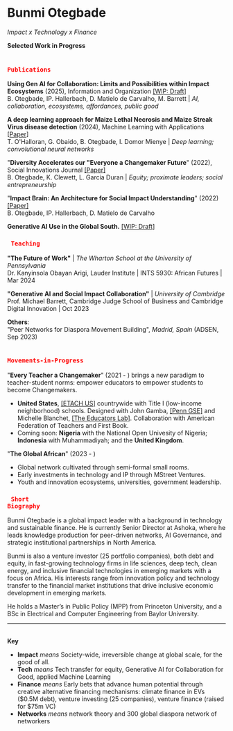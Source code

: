 # Bunmi Otegbade

*Impact x Technology x Finance*


**Selected Work in Progress**

### <code style="color : red"> **Publications** </code> 

**Using Gen AI for Collaboration: Limits and Possibilities within Impact Ecosystems** (2025), Information and Organization [[WIP: Draft]](https://docs.google.com/document/d/1MSg_CboFZV4EUMU0xIoqLWOq-oAlWCoh3BgrjJLuqi0/edit?tab=t.0) <br>
B. Otegbade, IP. Hallerbach, D. Matielo de Carvalho, M. Barrett | _AI, collaboration, ecosystems, affordances, public good_

**A deep learning approach for Maize Lethal Necrosis and Maize Streak Virus disease detection** (2024), Machine Learning with Applications [[Paper](https://doi.org/10.1016/j.mlwa.2024.100556)] <br>
T. O'Halloran, G. Obaido, B. Otegbade, I. Domor Mienye | _Deep learning; convolutional neural networks_
 
"**Diversity Accelerates our "Everyone a Changemaker Future**" (2022), Social Innovations Journal [[Paper]](https://socialinnovationsjournal.com/index.php/sij/article/view/2029) <br>
B. Otegbade, K. Clewett, L. Garcia Duran | _Equity; proximate leaders; social entrepreneurship_

"**Impact Brain: An Architecture for Social Impact Understanding**" (2022) [[Paper]](https://bunmiotegbade.medium.com/impact-brain-b7b1d86a8a29) <br>
B. Otegbade, IP. Hallerbach, D. Matielo de Carvalho
 <br>

 **Generative AI Use in the Global South.** [[WIP: Draft]](https://docs.google.com/document/d/1pSH96_x1bkGtDsQd4wErjknib6SPZ7TXQRMalqyeAqU/edit?tab=t.0) <br>

### <code style="color : red"> **Teaching** </code> 

**"The Future of Work"** | _The Wharton School at the University of Pennsylvania_ <br>
Dr. Kanyinsola Obayan Arigi, Lauder Institute | INTS 5930: African Futures |  Mar 2024

**"Generative AI and Social Impact Collaboration"** | _University of Cambridge_ <br>
Prof. Michael Barrett, Cambridge Judge School of Business and Cambridge Digital Innovation | Oct 2023

**Others**: <br>
"Peer Networks for Diaspora Movement Building", _Madrid, Spain_ (ADSEN, Sep 2023)

### <code style="color : red"> **Movements-in-Progress** </code> 
"**Every Teacher a Changemaker**" (2021 - ) brings a new paradigm to teacher-student norms: empower educators to empower students to become Changemakers.
- **United States**, [[ETACH US]](https://chibuzor.notion.site/Every-Teacher-a-Changemaker-b741ff2468a7492b930b22bcbc00439b?pvs=4) countrywide with Title I (low-income neighborhood) schools. Designed with John Gamba, [[Penn GSE]](https://www.gse.upenn.edu/) and Michelle Blanchet, [[The Educators Lab]](https://theeducatorslab.com/edu-changemakers). Collaboration with American Federation of Teachers and First Book. 
- Coming soon: **Nigeria** with the National Open Univesity of Nigeria; **Indonesia** with Muhammadiyah; and the **United Kingdom**.

"**The Global African**" (2023 - )
- Global network cultivated through semi-formal small rooms.
- Early investments in technology and IP through MStreet Ventures.
- Youth and innovation ecosystems, universities, government leadership.

### <code style="color : red"> **Short Biography** </code>

Bunmi Otegbade is a global impact leader with a background in technology and sustainable finance. He is currently Senior Director at Ashoka, where he leads knowledge production for peer-driven networks, AI Governance, and strategic institutional partnerships in North America. 

Bunmi is also a venture investor (25 portfolio companies), both debt and equity, in fast-growing technology firms in life sciences, deep tech, clean energy, and inclusive financial technologies in emerging markets with a focus on Africa. His interests range from innovation policy and technology transfer to the financial market institutions that drive inclusive economic development in emerging markets. 

He holds a Master’s in Public Policy (MPP) from Princeton University, and a BSc in Electrical and Computer Engineering from Baylor University.

******
<br> **Key**
  - **Impact** _means_ Society-wide, irreversible change at global scale, for the good of all.<br> 
  - **Tech** _means_ Tech transfer for equity, Generative AI for Collaboration for Good, applied Machine Learning <br>
  - **Finance** _means_ Early bets that advance human potential through creative alternative financing mechanisms: climate finance in EVs ($0.5M debt), venture investing (25 companies), venture finance (raised for $75m VC) <br>
- **Networks** _means_ network theory and 300 global diaspora network of networkers
